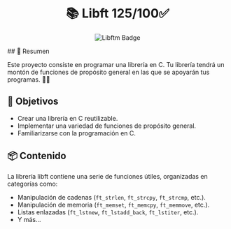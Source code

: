 # <div align="center">📚 Libft 125/100:white_check_mark:</div>
<p align="center">
  <img src="https://raw.githubusercontent.com/byaliego/42-project-badges/main/badges/libftm.png" alt="Libftm Badge">
</p>
## 📝 Resumen

Este proyecto consiste en programar una librería en C. Tu librería tendrá un montón de funciones de propósito general en las que se apoyarán tus programas. 👨‍💻

## 🚀 Objetivos
- Crear una librería en C reutilizable.
- Implementar una variedad de funciones de propósito general.
- Familiarizarse con la programación en C.

## 📦 Contenido
La librería libft contiene una serie de funciones útiles, organizadas en categorías como:
- Manipulación de cadenas (`ft_strlen`, `ft_strcpy`, `ft_strcmp`, etc.).
- Manipulación de memoria (`ft_memset`, `ft_memcpy`, `ft_memmove`, etc.).
- Listas enlazadas (`ft_lstnew`, `ft_lstadd_back`, `ft_lstiter`, etc.).
- Y más...
